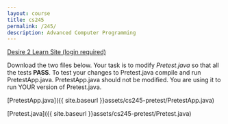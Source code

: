 ```yaml
---
layout: course
title: cs245
permalink: /245/
description: Advanced Computer Programming
---
```


[Desire 2 Learn Site (login required)](https://nmhu.desire2learn.com/d2l/home/28410)


Download the two files below. Your task is to modify *Pretest.java* so that all the tests **PASS**. To test your changes to Pretest.java compile and run PretestApp.java. PretestApp.java should not be modified. You are using it to run YOUR version of Pretest.java.

[PretestApp.java]({{ site.baseurl }}assets/cs245-pretest/PretestApp.java)

[Pretest.java]({{ site.baseurl }}assets/cs245-pretest/Pretest.java) 


